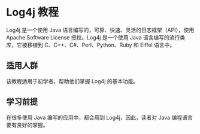 # Log4j 教程

Log4j 是一个使用 Java 语言编写的，可靠、快速、灵活的日志框架（API），使用 Apache Software License 授权。Log4j 是一个使用 Java 语言编写的流行类库，它被移植到 C、C++、C#、Perl、Python、Ruby 和 Eiffel 语言中。

## 适用人群

该教程适用于初学者，帮助他们掌握 Log4j 的基本功能。

## 学习前提

在很多使用 Java 编写的应用中，都会用到 Log4j，因此，读者对 Java 编程语言要有良好的掌握。